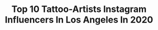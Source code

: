 ---
title: Top 10 Tattoo-Artists Instagram Influencers In Los Angeles In 2020
description: >-
  Find top tattoo-artists Instagram influencers in Los Angeles in 2020. Most popular hashtags: # #inked #easter2020 #happymotherday.
platform: Instagram
profiles:
  - username: "_rostra_"
    fullname: >-
      Antonina Rostra
    location: "United States"
    followers: 115915
    engagement: 354
    commentsToLikes: 0.015696
    id: ck5c6j4kv5jm30i119ah4ucw3
    verified: false
    hashtags: "#neotraditional, #tattoodesigns, #peachrose, #quarantine"
  - username: "tylerborich"
    fullname: >-
      Tattoo Artist Los Angeles
    location: "United States"
    followers: 5379
    engagement: 694
    commentsToLikes: 0.076029
    id: ck601pagifwy30i140a5bji9s
    verified: false
    hashtags: "#tattooworkers, #tattooart, #tattoos, #armtattoo"
  - username: "saul_tat2"
    fullname: >-
      Saul Lira
    location: "United States"
    followers: 134263
    engagement: 461
    commentsToLikes: 0.007918
    id: ck6tisyxh1d7j0j71nayz3p16
    verified: false
    hashtags: "#nyc, #kobetattoo, #romannumeraltattoo, #saullira"
  - username: "i.drewit"
    fullname: >-
      Andrew Arteaga♦️
    location: "United States"
    followers: 156819
    engagement: 109
    commentsToLikes: 0.074408
    id: ck139hkbnlc690i199tzo2m2r
    verified: false
    hashtags: ""
  - username: "liqfromthewood"
    fullname: >-
      Liq
    location: "United States"
    followers: 9076
    engagement: 724
    commentsToLikes: 0.026046
    id: ck0tw2hsqdqkq0i19o5ryy4qx
    verified: false
    hashtags: ""
  - username: "sneakygee13tattoos"
    fullname: >-
      SNEAKYGEE
    location: "United States"
    followers: 66435
    engagement: 231
    commentsToLikes: 0.018784
    id: ck5qah8a6ge210i11911cr3wg
    verified: false
    hashtags: "#restinpeacekobe, #bngtattoos, #easter2020, #bryant"
  - username: "cathedraloftears"
    fullname: >-
      Heather Bailey (Anzaldo)
    location: "United States"
    followers: 36630
    engagement: 288
    commentsToLikes: 0.018552
    id: ckap8tmwvptz20i782zc6ntvx
    verified: false
    hashtags: "#alien, #aliens, #aliceinwonderland, #simpsons"
  - username: "sergey_shanko"
    fullname: >-
      Gotcha
    location: "United States"
    followers: 171676
    engagement: 149
    commentsToLikes: 0.013800
    id: ck5c6j5q75jou0i11i2jpsrwh
    verified: false
    hashtags: "#sergeyshankoart, #007, #madeinchina, #enjoyment"
  - username: "kanenavasard"
    fullname: >-
      Kane Navasard
    location: "United States"
    followers: 71716
    engagement: 254
    commentsToLikes: 0.011848
    id: ck5hfltswy3ck0i11tm3lldew
    verified: false
    hashtags: "#midcity, #losangeles, #thadoggpound, #midtown"
  - username: "kyledevriesink"
    fullname: >-
      Kyle DeVries ✪
    location: "United States"
    followers: 11944
    engagement: 661
    commentsToLikes: 0.059297
    id: ck55osl5491l10i11wmfdm669
    verified: false
    hashtags: "#february, #kyledevriesink, #pennywise"
---